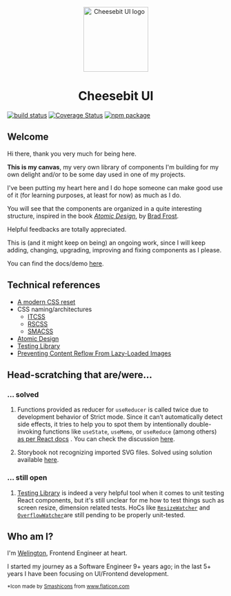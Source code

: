 <p align="center">
  <a href="http://ui.cheesebit.io/" rel="noopener" target="_blank"><img width="150" src="https://cheesebit-static.s3.amazonaws.com/img/cheese-primary.svg" alt="Cheesebit UI logo"></a></p>
</p>

<h1 align="center">Cheesebit UI</h1>

[![build status](https://img.shields.io/travis/cheesebit/ui?style=flat-square)](https://gitlab.com/cheesebit/cheesebit-ui)
[![Coverage Status](https://img.shields.io/coveralls/github/cheesebit/ui?style=flat-square)](https://coveralls.io/github/cheesebit/ui)
[![npm package](https://img.shields.io/npm/v/@cheesebit/ui?style=flat-square)](https://coveralls.io/github/cheesebit/ui)

## Welcome

Hi there, thank you very much for being here.

**This is my canvas**, my very own library of components I'm building for my own
delight and/or to be some day used in one of my projects.

I've been putting my heart here and I do hope someone can make good use of it
(for learning purposes, at least for now) as much as I do.

You will see that the components are organized in a quite interesting structure,
inspired in the book [_Atomic Design_](https://atomicdesign.bradfrost.com/), by
[Brad Frost](https://twitter.com/brad_frost).

Helpful feedbacks are totally appreciated.

This is (and it might keep on being) an ongoing work, since I will keep adding,
changing, upgrading, improving and fixing components as I please.

You can find the docs/demo [here](https://ui.cheesebit.io).

## Technical references

- [A modern CSS reset](https://dev.to/hankchizljaw/a-modern-css-reset-6p3)
- CSS naming/architectures
  - [ITCSS](https://www.xfive.co/blog/itcss-scalable-maintainable-css-architecture/)
  - [RSCSS](https://rscss.io/)
  - [SMACSS](http://smacss.com/)
- [Atomic Design](https://atomicdesign.bradfrost.com/)
- [Testing Library](https://testing-library.com/)
- [Preventing Content Reflow From Lazy-Loaded Images](https://css-tricks.com/preventing-content-reflow-from-lazy-loaded-images/)

## Head-scratching that are/were...

### ... solved

1. Functions provided as reducer for `useReducer` is called twice due to
   development behavior of Strict mode. Since it can’t automatically detect side
   effects, it tries to help you to spot them by intentionally double-invoking
   functions like `useState`, `useMemo`, or `useReduce` (among others)
   [as per React docs](https://reactjs.org/docs/strict-mode.html#detecting-unexpected-side-effects)
   . You can check the discussion
   [here](https://github.com/facebook/react/issues/16295).

2. Storybook not recognizing imported SVG files. Solved using solution available
   [here](https://whatjackhasmade.co.uk/storybook-atomic-design-svg-support).

### ... still open

1. [Testing Library](https://testing-library.com/) is indeed a very helpful tool
   when it comes to unit testing React components, but it's still unclear for me
   how to test things such as screen resize, dimension related tests. HoCs like
   [`ResizeWatcher`](https://github.com/cheesebit/ui/tree/master/src/hocs/resize-watcher)
   and
   [`OverflowWatcher`](https://github.com/cheesebit/ui/tree/master/src/hocs/overflow-watcher)are
   still pending to be properly unit-tested.

## Who am I?

I'm [Welington](https://www.linkedin.com/in/welingtonsilva/), Frontend Engineer
at heart.

I started my journey as a Software Engineer 9+ years ago; in the last 5+ years I
have been focusing on UI/Frontend development.

<small id="logo-source">\*Icon made by
<a alt="" aria-label="Smashicons" href="https://www.flaticon.com/authors/smashicons" rel="noopener noreferrer" target="_blank" title="Smashicons">Smashicons</a>
from
<a alt="" aria-label="Flaticon" href="https://www.flaticon.com/" rel="noopener noreferrer" target="_blank" title="Flaticon">www.flaticon.com</a></small>
